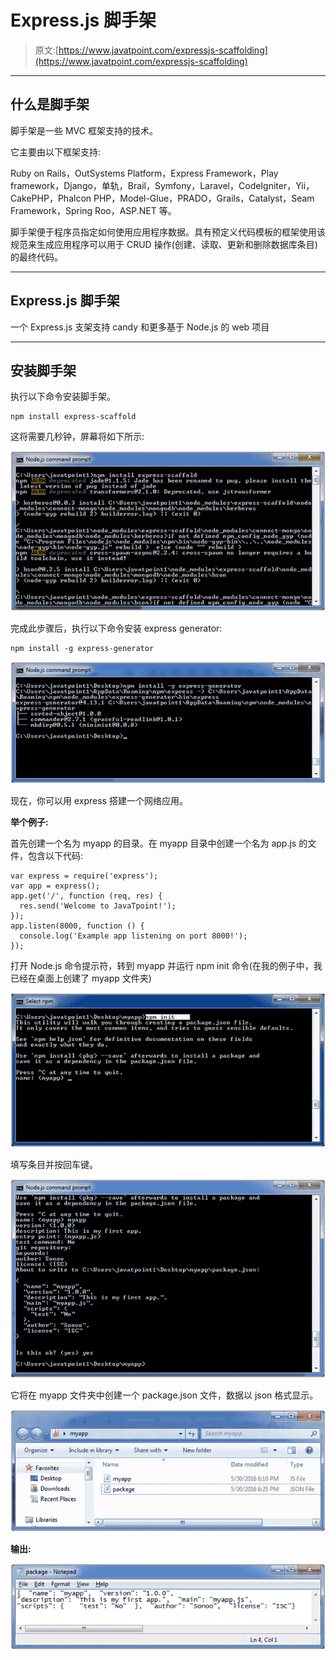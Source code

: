 # Express.js 脚手架

> 原文:[https://www.javatpoint.com/expressjs-scaffolding](https://www.javatpoint.com/expressjs-scaffolding)

* * *

## 什么是脚手架

脚手架是一些 MVC 框架支持的技术。

它主要由以下框架支持:

Ruby on Rails，OutSystems Platform，Express Framework，Play framework，Django，单轨，Brail，Symfony，Laravel，CodeIgniter，Yii，CakePHP，Phalcon PHP，Model-Glue，PRADO，Grails，Catalyst，Seam Framework，Spring Roo，ASP.NET 等。

脚手架便于程序员指定如何使用应用程序数据。具有预定义代码模板的框架使用该规范来生成应用程序可以用于 CRUD 操作(创建、读取、更新和删除数据库条目)的最终代码。

* * *

## Express.js 脚手架

一个 Express.js 支架支持 candy 和更多基于 Node.js 的 web 项目

* * *

## 安装脚手架

执行以下命令安装脚手架。

```
npm install express-scaffold  

```

这将需要几秒钟，屏幕将如下所示:

![ExpressJs Scaffold 1](img/67a49b1c4cbf83659df9092b7a5ec226.png)

完成此步骤后，执行以下命令安装 express generator:

```
npm install -g express-generator

```

![ExpressJs Scaffold 2](img/d4979cc10cc34c06f3684cdabc6894f1.png)

现在，你可以用 express 搭建一个网络应用。

**举个例子:**

首先创建一个名为 myapp 的目录。在 myapp 目录中创建一个名为 app.js 的文件，包含以下代码:

```
var express = require('express');
var app = express();
app.get('/', function (req, res) {
  res.send('Welcome to JavaTpoint!');
});
app.listen(8000, function () {
  console.log('Example app listening on port 8000!');
});

```

打开 Node.js 命令提示符，转到 myapp 并运行 npm init 命令(在我的例子中，我已经在桌面上创建了 myapp 文件夹)

![ExpressJs Scaffold 3](img/8c98afb6d12254296945f8684f4067cd.png)

填写条目并按回车键。

![ExpressJs Scaffold 4](img/6c0d26fa8589c0ebde77d9e9b6d1a6ee.png)

它将在 myapp 文件夹中创建一个 package.json 文件，数据以 json 格式显示。

![ExpressJs Scaffold 5](img/a908dff6a3e89b374c4c5aa110840b75.png)

**输出:**

![ExpressJs Scaffold 6](img/8555490c15c7d5a860a2fa72654da772.png)